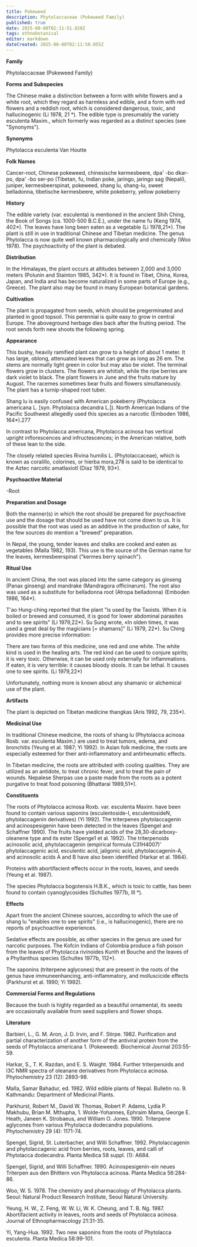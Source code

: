 ```yaml
---
title: Pokeweed
description: Phytolaccaceae (Pokeweed Family)
published: true
date: 2025-08-08T02:11:51.828Z
tags: ethnobotanical
editor: markdown
dateCreated: 2025-08-08T02:11:50.055Z
---
```


**Family**

Phytolaccaceae (Pokeweed Family)

**Forms and Subspecies**

The Chinese make a distinction between a form with white flowers and a white root, which they regard as harmless and edible, and a form with red flowers and a reddish root, which is considered dangerous, toxic, and hallucinogenic (Li 1978, 21 *). The edible type is presumably the variety esculenta Maxim., which formerly was regarded as a distinct species (see "Synonyms").

**Synonyms**

Phytolacca esculenta Van Houtte

**Folk Names**

Cancer-root, Chinese pokeweed, chinesische kermesbeere, dpa' -bo dkar-po, dpa' -bo ser-po (Tibetan, fu, Indian poke, jaringo, jaringo sag (Nepali), juniper, kermesbeerspinat, pokeweed, shang lu, shang-Iu, sweet belladonna, tibetische kermesbeere, white pokeberry, yellow pokeberry

**History**

The edible variety (var. esculenta) is mentioned in the ancient Shih Ching, the Book of Songs (ca. 1000-500 B.C.E.), under the name fu (Keng 1974, 402*). The leaves have long been eaten as a vegetable (Li 1978,21*). The plant is still in use in traditional Chinese and Tibetan medicine. The genus Phytolacca is now quite well known pharmacologically and chemically (Woo 1978). The psychoactivity of the plant is debated.

**Distribution**

In the Himalayas, the plant occurs at altitudes between 2,000 and 3,000 meters (Polunin and Stainton 1985, 342*). It is found in Tibet, China, Korea, Japan, and India and has become naturalized in some parts of Europe (e.g., Greece). The plant also may be found in many European botanical gardens.

**Cultivation**

The plant is propagated from seeds, which should be pregerminated and planted in good topsoil. This perennial is quite easy to grow in central Europe. The aboveground herbage dies back after the fruiting period. The root sends forth new shoots the following spring.

**Appearance**

This bushy, heavily ramified plant can grow to a height of about 1 meter. It has large, oblong, attenuated leaves that can grow as long as 26 em. The stems are normally light green in color but may also be violet. The terminal flowers grow in clusters. The flowers are whitish, while the ripe berries are dark violet to black. The plant flowers in June and the fruits mature by August. The racemes sometimes bear fruits and flowers simultaneously. The plant has a turnip-shaped root tuber.

Shang lu is easily confused with American pokeberry (Phytolacca americana L. [syn. Phytolacca decandra L.]). North American Indians of the Pacific Southwest allegedly used this species as a narcotic (Emboden 1986, 164*).277

In contrast to Phytolacca americana, Phytolacca acinosa has vertical upright inflorescences and infructescences; in the American relative, both of these lean to the side.

The closely related species Rivina humilis L. (Phytolaccaceae), which is known as coralillo, colorines, or hierba mora,278 is said to be identical to the Aztec narcotic amatlaxiotl (Diaz 1979, 93*).

**Psychoactive Material**

-Root

**Preparation and Dosage**

Both the manner(s) in which the root should be prepared for psychoactive use and the dosage that should be used have not come down to us. It is possible that the root was used as an additive in the production of sake, for the few sources do mention a "brewed" preparation.

In Nepal, the young, tender leaves and stalks are cooked and eaten as vegetables (MalIa 1982, 193). This use is the source of the German name for the leaves, kermesbeerspinat ("kermes berry spinach").

**Ritual Use**

In ancient China, the root was placed into the same category as ginseng (Panax ginseng) and mandrake (Mandragora officinarum). The root also was used as a substitute for belladonna root (Atropa belladonna) (Emboden 1986, 164*).

T'ao Hung-ching reported that the plant "is used by the Taoists. When it is boiled or brewed and consumed, it is good for lower abdominal parasites and to see spirits" (Li 1979,22*). Su Sung wrote, «In olden times, it was used a great deal by the magicians [= shamans]" (Li 1979, 22*). Su Ching provides more precise information:

There are two forms of this medicine, one red and one white. The white kind is used in the healing arts. The red kind can be used to conjure spirits; it is very toxic. Otherwise, it can be used only externally for inflammations. If eaten, it is very terrible: it causes bloody stools. It can be lethal. It causes one to see spirits. (Li 1979,22*)

Unfortunately, nothing more is known about any shamanic or alchemical use of the plant.

**Artifacts**

The plant is depicted on Tibetan medicine thangkas (Aris 1992, 79, 235*).

**Medicinal Use**

In traditional Chinese medicine, the roots of shang lu (Phytolacca acinosa Roxb. var. esculenta Maxim.) are used to treat tumors, edema, and bronchitis (Yeung et al. 1987; Yi 1992). In Asian folk medicine, the roots are especially esteemed for their anti-inflammatory and antirheumatic effects.

In Tibetan medicine, the roots are attributed with cooling qualities. They are utilized as an antidote, to treat chronic fever, and to treat the pain of wounds. Nepalese Sherpas use a paste made from the roots as a potent purgative to treat food poisoning (Bhattarai 1989,51*).

**Constituents**

The roots of Phytolacca acinosa Roxb. var. esculenta Maxim. have been found to contain various saponins (esculentoside-I, esculentosideN, phytolaccagenin derivatives) (Yi 1992). The triterpenes phytolaccagenin and acinospesigenin have been detected in the leaves (Spengel and Schaffner 1990). The fruits have yielded acids of the 28,30-dicarboxy-oleanene type and its ester (Spenge1 et al. 1992). The triterpenoids acinosolic acid, phytolaccagenin (empirical formula C31H4007)' phytolaccagenic acid, esculentic acid, jaligonic acid, phytolaccagenin-A, and acinosolic acids A and B have also been identified (Harkar et al. 1984).

Proteins with abortifacient effects occur in the roots, leaves, and seeds (Yeung et al. 1987).

The species Phytolacca bogotensis H.B.K., which is toxic to cattle, has been found to contain cyanoglycosides (Schultes 1977b, III *).

**Effects**

Apart from the ancient Chinese sources, according to which the use of shang lu "enables one to see spirits" (i.e., is hallucinogenic), there are no reports of psychoactive experiences.

Sedative effects are possible, as other species in the genus are used for narcotic purposes. The Kofcin Indians of Colombia produce a fish poison from the leaves of Phytolacca rivinoides Kunth et Bouche and the leaves of a Phyllanthus species (Schultes 1977b, 112*).

The saponins (triterpene aglycones) that are present in the roots of the genus have immuneenhancing, anti-inflammatory, and molluscicide effects (Parkhurst et al. 1990; Yi 1992).

**Commercial Forms and Regulations**

Because the bush is highly regarded as a beautiful ornamental, its seeds are occasionally available from seed suppliers and flower shops.

**Literature**

Barbieri, L., G. M. Aron, J. D. Irvin, and F. Stirpe. 1982. Purification and partial characterization of another form of the antiviral protein from the seeds of Phytolacca americana 1. (Pokeweed). Biochemical Journal 203:55-59.

Harkar, S., T. K. Razdan, and E. S. Waight. 1984. Further triterpenoids and l3C NMR spectra of oleanane derivatives from Phytolacca acinosa. Phytochemistry 23 (12): 2893-98.

MalIa, Samar Bahadur, ed. 1982. Wild edible plants of Nepal. Bulletin no. 9. Kathmandu: Department of Medicinal Plants.

Parkhurst, Robert M., David W. Thomas, Robert P. Adams, Lydia P. Makhubu, Brian M. Mthupha, 1. Wolde-Yohannes, Ephraim Mama, George E. Heath, Janeen K. Strobaeus, and William O. Jones. 1990. Triterpene aglycones from various Phytolacca dodecandra populations. Phytochemistry 29 (4): 1171-74.

Spengel, Sigrid, St. Luterbacher, and Willi Schaffner. 1992. Phytolaccagenin and phytolaccagenic acid from berries, roots, leaves, and calli of Phytolacca dodecandra. Planta Medica 58 suppl. (1): A684.

Spengel, Sigrid, and Willi Schaffner. 1990. Acinospesigenin-ein neues Triterpen aus den Bhittern von Phytolacca acinosa. Planta Medica 56:284-86.

Woo, W. S. 1978. The chemistry and pharmacology of Phytolacca plants. Seoul: Natural Product Research Institute, Seoul Natural University.

Yeung, H. W., Z. Feng, W. W. Li, W. K. Cheung, and T. B. Ng. 1987. Abortifacient activity in leaves, roots and seeds of Phytolacca acinosa. Journal of Ethnopharmacology 21:31-35.

Yi, Yang-Hua. 1992. Two new saponins from the roots of Phytolacca esculenta. Planta Medica 58:99-101.